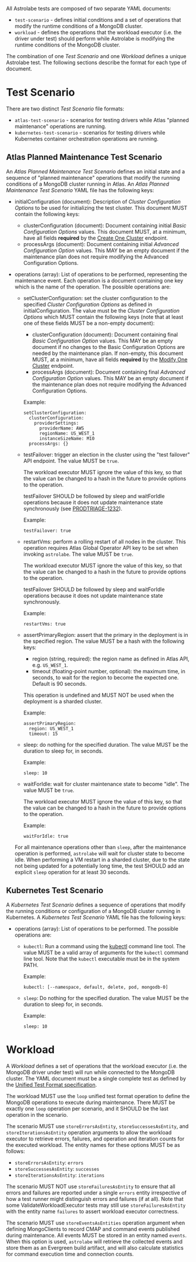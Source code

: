 All Astrolabe tests are composed of two separate YAML documents:

- `test-scenario` - defines initial conditions and a set of operations
  that modify the runtime conditions of a MongoDB cluster.
- `workload` - defines the operations that the workload executor (i.e.
  the driver under test) should perform while Astrolabe is modifying the
  runtime conditions of the MongoDB cluster.

The combination of one *Test Scenario* and one *Workload* defines a
unique Astrolabe test. The following sections describe the format for
each type of document.

# Test Scenario

There are two distinct *Test Scenario* file formats:

- `atlas-test-scenario` - scenarios for testing drivers while Atlas
  "planned maintenance" operations are running.
- `kubernetes-test-scenario` - scenarios for testing drivers while
  Kubernetes container orchestration operations are running.

## Atlas Planned Maintenance Test Scenario

An *Atlas Planned Maintenance Test Scenario* defines an initial state
and a sequence of "planned maintenance" operations that modify the
running conditions of a MongoDB cluster running in Atlas. An *Atlas
Planned Maintenance Test Scenario* YAML file has the following keys:

- initialConfiguration (document): Description of *Cluster Configuration
  Options* to be used for initializing the test cluster. This document
  MUST contain the following keys:

  - clusterConfiguration (document): Document containing initial *Basic
    Configuration Options* values. This document MUST, at a minimum,
    have all fields **required** by the [Create One
    Cluster](https://docs.atlas.mongodb.com/reference/api/clusters-create-one/)
    endpoint.
  - processArgs (document): Document containing initial *Advanced
    Configuration Option* values. This MAY be an empty document if the
    maintenance plan does not require modifying the Advanced
    Configuration Options.

- operations (array): List of operations to be performed, representing
  the maintenance event. Each operation is a document containing one key
  which is the name of the operation. The possible operations are:

  - setClusterConfiguration: set the cluster configuration to the
    specified *Cluster Configuration Options* as defined in
    initialConfiguration. The value must be the *Cluster Configuration
    Options* which MUST contain the following keys (note that at least
    one of these fields MUST be a non-empty document):

    - clusterConfiguration (document): Document containing final *Basic
      Configuration Option* values. This MAY be an empty document if no
      changes to the Basic Configuration Options are needed by the
      maintenance plan. If non-empty, this document MUST, at a minimum,
      have all fields **required** by the [Modify One
      Cluster](https://docs.atlas.mongodb.com/reference/api/clusters-modify-one/)
      endpoint.
    - processArgs (document): Document containing final *Advanced
      Configuration Option* values. This MAY be an empty document if the
      maintenance plan does not require modifying the Advanced
      Configuration Options.

    Example:

        setClusterConfiguration:
          clusterConfiguration:
            providerSettings:
              providerName: AWS
              regionName: US_WEST_1
              instanceSizeName: M10
          processArgs: {}

  - testFailover: trigger an election in the cluster using the "test
    failover" API endpoint. The value MUST be `true`.

    The workload executor MUST ignore the value of this key, so that the
    value can be changed to a hash in the future to provide options to
    the operation.

    testFailover SHOULD be followed by sleep and waitForIdle operations
    because it does not update maintenance state synchronously (see
    [PRODTRIAGE-1232](https://jira.mongodb.org/browse/PRODTRIAGE-1232)).

    Example:

        testFailover: true

  - restartVms: perform a rolling restart of all nodes in the cluster.
    This operation requires Atlas Global Operator API key to be set when
    invoking `astrolabe`. The value MUST be `true`.

    The workload executor MUST ignore the value of this key, so that the
    value can be changed to a hash in the future to provide options to
    the operation.

    testFailover SHOULD be followed by sleep and waitForIdle operations
    because it does not update maintenance state synchronously.

    Example:

        restartVms: true

  - assertPrimaryRegion: assert that the primary in the deployment is in
    the specified region. The value MUST be a hash with the following
    keys:

    - region (string, required): the region name as defined in Atlas
      API, e.g. `US_WEST_1`.
    - timeout (floating-point number, optional): the maximum time, in
      seconds, to wait for the region to become the expected one.
      Default is 90 seconds.

    This operation is undefined and MUST NOT be used when the deployment
    is a sharded cluster.

    Example:

        assertPrimaryRegion:
          region: US_WEST_1
          timeout: 15

  - sleep: do nothing for the specified duration. The value MUST be the
    duration to sleep for, in seconds.

    Example:

        sleep: 10

  - waitForIdle: wait for cluster maintenance state to become "idle".
    The value MUST be `true`.

    The workload executor MUST ignore the value of this key, so that the
    value can be changed to a hash in the future to provide options to
    the operation.

    Example:

        waitForIdle: true

  For all maintenance operations other than `sleep`, after the
  maintenance operation is performed, `astrolabe` will wait for cluster
  state to become idle. When performing a VM restart in a sharded
  cluster, due to the state not being updated for a potentially long
  time, the test SHOULD add an explicit `sleep` operation for at least
  30 seconds.

## Kubernetes Test Scenario

A *Kubernetes Test Scenario* defines a sequence of operations that
modify the running conditions or configuration of a MongoDB cluster
running in Kubernetes. A *Kubernetes Test Scenario* YAML file has the
following keys:

- operations (array): List of operations to be performed. The possible
  operations are:
  - `kubectl`: Run a command using the
    [kubectl](https://kubernetes.io/docs/reference/kubectl/kubectl/)
    command line tool. The value MUST be a valid array of arguments for
    the `kubectl` command line tool. Note that the `kubectl` executable
    must be in the system PATH.

    Example:

        kubectl: [--namespace, default, delete, pod, mongodb-0]

  - `sleep`: Do nothing for the specified duration. The value MUST be
    the duration to sleep for, in seconds.

    Example:

        sleep: 10

# Workload

A *Workload* defines a set of operations that the workload executor
(i.e. the MongoDB driver under test) will run while connected to the
MongoDB cluster. The YAML document must be a single complete test as
defined by the [Unified Test Format
specification](https://github.com/mongodb/specifications/blob/master/source/unified-test-format/unified-test-format.rst).

The workload MUST use the `loop` unified test format operation to define
the MongoDB operations to execute during maintenance. There MUST be
exactly one `loop` operation per scenario, and it SHOULD be the last
operation in the scenario.

The scenario MUST use `storeErrorsAsEntity`, `storeSuccessesAsEntity`,
and `storeIterationsAsEntity` operation arguments to allow the workload
executor to retrieve errors, failures, and operation and iteration
counts for the executed workload. The entity names for these options
MUST be as follows:

- `storeErrorsAsEntity`: `errors`
- `storeSuccessesAsEntity`: `successes`
- `storeIterationsAsEntity`: `iterations`

The scenario MUST NOT use `storeFailuresAsEntity` to ensure that all
errors and failures are reported under a single `errors` entity
irrespective of how a test runner might distinguish errors and failures
(if at all). Note that some ValidateWorkloadExecutor tests may still use
`storeFailuresAsEntity` with the entity name `failures` to assert
workload executor correctness.

The scenario MUST use `storeEventsAsEntities` operation argument when
defining MongoClients to record CMAP and command events published during
maintenance. All events MUST be stored in an entity named `events`. When
this option is used, `astrolabe` will retrieve the collected events and
store them as an Evergreen build artifact, and will also calculate
statistics for command execution time and connection counts.
